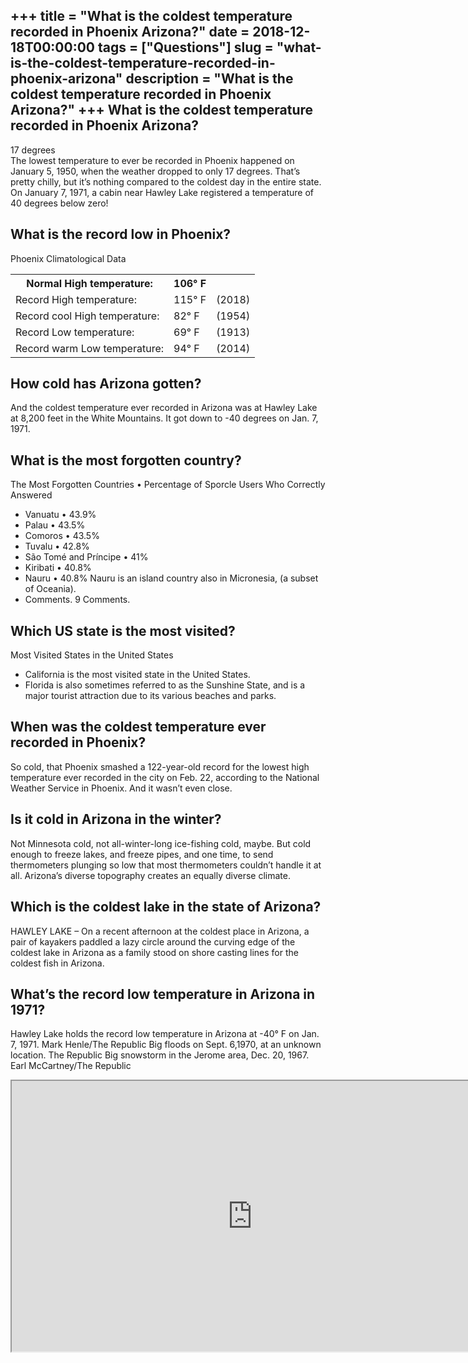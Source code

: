 +++
title = "What is the coldest temperature recorded in Phoenix Arizona?"
date = 2018-12-18T00:00:00
tags = ["Questions"]
slug = "what-is-the-coldest-temperature-recorded-in-phoenix-arizona"
description = "What is the coldest temperature recorded in Phoenix Arizona?"
+++
What is the coldest temperature recorded in Phoenix Arizona?
------------------------------------------------------------

17 degrees  
The lowest temperature to ever be recorded in Phoenix happened on January 5, 1950, when the weather dropped to only 17 degrees. That’s pretty chilly, but it’s nothing compared to the coldest day in the entire state. On January 7, 1971, a cabin near Hawley Lake registered a temperature of 40 degrees below zero!

What is the record low in Phoenix?
----------------------------------

Phoenix Climatological Data

<table><tr><th>Normal High temperature:</th><th>106° F</th><th></th></tr><tr><td>Record High temperature:</td><td>115° F</td><td>(2018)</td></tr><tr><td>Record cool High temperature:</td><td>82° F</td><td>(1954)</td></tr><tr><td>Record Low temperature:</td><td>69° F</td><td>(1913)</td></tr><tr><td>Record warm Low temperature:</td><td>94° F</td><td>(2014)</td></tr></table>

How cold has Arizona gotten?
----------------------------

And the coldest temperature ever recorded in Arizona was at Hawley Lake at 8,200 feet in the White Mountains. It got down to -40 degrees on Jan. 7, 1971.

What is the most forgotten country?
-----------------------------------

The Most Forgotten Countries • Percentage of Sporcle Users Who Correctly Answered

- Vanuatu • 43.9%
- Palau • 43.5%
- Comoros • 43.5%
- Tuvalu • 42.8%
- São Tomé and Príncipe • 41%
- Kiribati • 40.8%
- Nauru • 40.8% Nauru is an island country also in Micronesia, (a subset of Oceania).
- Comments. 9 Comments.

Which US state is the most visited?
-----------------------------------

Most Visited States in the United States

- California is the most visited state in the United States.
- Florida is also sometimes referred to as the Sunshine State, and is a major tourist attraction due to its various beaches and parks.

When was the coldest temperature ever recorded in Phoenix?
----------------------------------------------------------

So cold, that Phoenix smashed a 122-year-old record for the lowest high temperature ever recorded in the city on Feb. 22, according to the National Weather Service in Phoenix. And it wasn’t even close.

Is it cold in Arizona in the winter?
------------------------------------

Not Minnesota cold, not all-winter-long ice-fishing cold, maybe. But cold enough to freeze lakes, and freeze pipes, and one time, to send thermometers plunging so low that most thermometers couldn’t handle it at all. Arizona’s diverse topography creates an equally diverse climate.

Which is the coldest lake in the state of Arizona?
--------------------------------------------------

HAWLEY LAKE – On a recent afternoon at the coldest place in Arizona, a pair of kayakers paddled a lazy circle around the curving edge of the coldest lake in Arizona as a family stood on shore casting lines for the coldest fish in Arizona.

What’s the record low temperature in Arizona in 1971?
-----------------------------------------------------

Hawley Lake holds the record low temperature in Arizona at -40° F on Jan. 7, 1971. Mark Henle/The Republic Big floods on Sept. 6,1970, at an unknown location. The Republic Big snowstorm in the Jerome area, Dec. 20, 1967. Earl McCartney/The Republic

<iframe allow="accelerometer; autoplay; clipboard-write; encrypted-media; gyroscope; picture-in-picture" allowfullscreen="" class="__youtube_prefs__  epyt-is-override  no-lazyload" data-no-lazy="1" data-origheight="433" data-origwidth="770" data-skipgform_ajax_framebjll="" height="433" id="_ytid_83376" loading="lazy" src="https://www.youtube.com/embed/d-R5gZ6NCKg?enablejsapi=1&autoplay=0&cc_load_policy=0&cc_lang_pref=&iv_load_policy=1&loop=0&modestbranding=0&rel=1&fs=1&playsinline=0&autohide=2&theme=dark&color=red&controls=1&" title="YouTube player" width="770"></iframe>